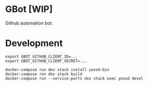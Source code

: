 # GBot [WIP]

Github automation bot.

Development
===========

```
export GBOT_GITHUB_CLIENT_ID=...
export GBOT_GITHUB_CLIENT_SECRET=...

docker-compose run dev stack install yesod-bin
docker-compose run dev stack build
docker-compose run --service-ports dev stack exec yesod devel
```
